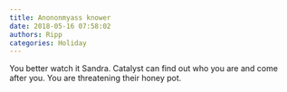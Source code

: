 ```yaml
---
title: Anononmyass knower
date: 2018-05-16 07:58:02
authors: Ripp
categories: Holiday
---
```


 You better watch it Sandra. Catalyst can find out who you are and come after you.   You are threatening their honey pot.